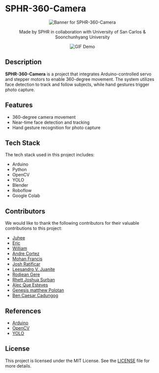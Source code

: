 # SPHR-360-Camera

<p align="center">
  <img src="https://github.com/not-joosh/SPHR-360-Camera/assets/105687297/75bb5a59-28b9-4349-8916-6e86580b8bf9" alt="Banner for SPHR-360-Camera">
</p>

<p align="center">
  Made by SPHR in collaboration with University of San Carlos & Soonchunhyang University
</p>

<p align="center">
  <img src="path_to_your_demo.gif" alt="GIF Demo">
</p>

## Description

**SPHR-360-Camera** is a project that integrates Arduino-controlled servo and stepper motors to enable 360-degree movement. The system utilizes face detection to track and follow subjects, while hand gestures trigger photo capture.

## Features

- 360-degree camera movement
- Near-time face detection and tracking
- Hand gesture recognition for photo capture


## Tech Stack

The tech stack used in this project includes:

- Arduino
- Python
- OpenCV
- YOLO
- Blender
- Roboflow
- Google Colab

## Contributors

We would like to thank the following contributors for their valuable contributions to this project:

- [Juhee](https://github.com/janesmith)
- [Eric](https://github.com/janesmith)
- [William](https://github.com/janesmith)
- [Andre Cortez](https://github.com/janesmith)
- [Mohan Francis](https://github.com/janesmith)
- [Josh Ratificar](https://github.com/johndoe)
- [Leesandro V. Juanite](https://github.com/johndoe)
- [Rodjean Gere](https://github.com/johndoe)
- [Rhett Joshua Surban](https://github.com/johndoe)
- [Alec Que Esteves](https://github.com/johndoe)
- [Genesis matthew Polotan](https://github.com/johndoe)
- [Ben Caesar Cadungog](https://github.com/johndoe)

## References

- [Arduino](https://www.arduino.cc/)
- [OpenCV](https://opencv.org/)
- [YOLO](https://pjreddie.com/darknet/yolo/)

## License

This project is licensed under the MIT License. See the [LICENSE](LICENSE) file for more details.
